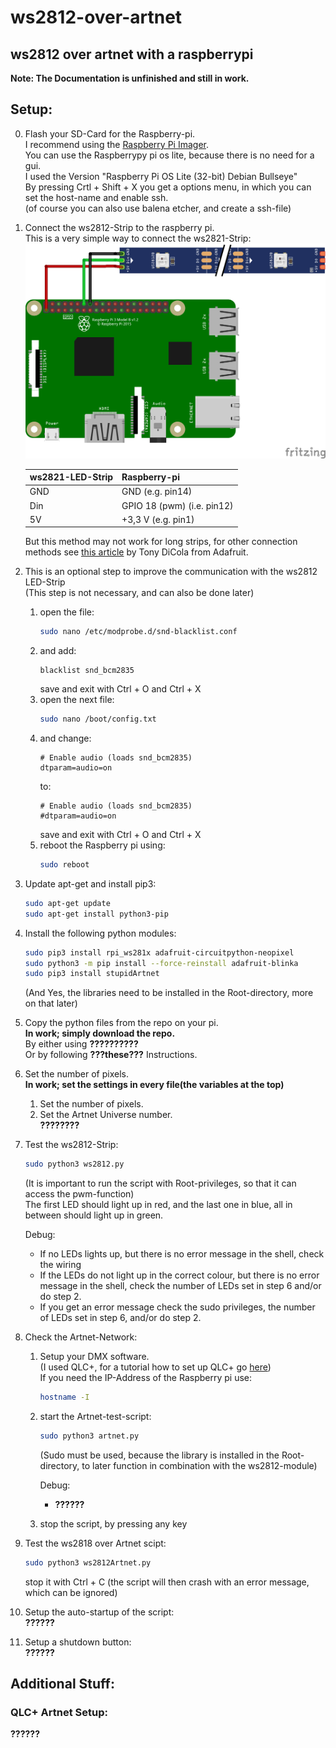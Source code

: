 # ws2812-over-artnet
## ws2812 over artnet with a raspberrypi

**Note: The Documentation is unfinished and still in work.**

## Setup:
0. Flash your SD-Card for the Raspberry-pi.  
	I recommend using the [Raspberry Pi Imager](https://www.raspberrypi.com/software/).  
	You can use the Raspberrypy pi os lite, because there is no need for a gui.  
	I used the Version "Raspberry Pi OS Lite (32-bit) Debian Bullseye"  
	By pressing Crtl + Shift + X you get a options menu, in which you can set the host-name and enable ssh.  
	(of course you can also use balena etcher, and create a ssh-file)
1. Connect the ws2812-Strip to the raspberry pi.  
	This is a very simple way to connect the ws2821-Strip:    
	![image](wiring_diagramm_bb.png)

	| ws2821-LED-Strip | Raspberry-pi               |
	|------------------|----------------------------|
	| GND              | GND (e.g. pin14)           |
	| Din              | GPIO 18 (pwm) (i.e. pin12) |
	| 5V               | +3,3 V (e.g. pin1)         |

	But this method may not work for long strips, for other connection methods see [this article](https://learn.adafruit.com/neopixels-on-raspberry-pi/raspberry-pi-wiring) by Tony DiCola from Adafruit.  
2. This is an optional step to improve the communication with the ws2812 LED-Strip  
	(This step is not necessary, and can also be done later)  
	1. open the file:  
		```bash
		sudo nano /etc/modprobe.d/snd-blacklist.conf
		```
	2. and add:  
		```
		blacklist snd_bcm2835
		```
		save and exit with Ctrl + O and Ctrl + X  
	3. open the next file:  
		```bash
		sudo nano /boot/config.txt
		```
	4. and change:  
		```
		# Enable audio (loads snd_bcm2835)
		dtparam=audio=on
		```
		to:  
		```
		# Enable audio (loads snd_bcm2835)
		#dtparam=audio=on
		```
		save and exit with Ctrl + O and Ctrl + X  
	5. reboot the Raspberry pi using:  
		```bash
		sudo reboot
		```
3. Update apt-get and install pip3:  
	```bash
	sudo apt-get update
	sudo apt-get install python3-pip
	```
4. Install the following python modules:  
	```bash
	sudo pip3 install rpi_ws281x adafruit-circuitpython-neopixel
	sudo python3 -m pip install --force-reinstall adafruit-blinka
	sudo pip3 install stupidArtnet
	```
	(And Yes, the libraries need to be installed in the Root-directory, more on that later)  

5. Copy the python files from the repo on your pi.  
	**In work; simply download the repo.**  
	By either using **??????????**  
	Or by following **???these???** Instructions.

6. Set the number of pixels.  
	**In work; set the settings in every file(the variables at the top)**  
	1. Set the number of pixels.  
	2. Set the Artnet Universe number.  
	**????????**  

7. Test the ws2812-Strip:
	```bash
	sudo python3 ws2812.py
	```
	(It is important to run the script with Root-privileges, so that it can access the pwm-function)  
	The first LED should light up in red, and the last one in blue, all in between should light up in green.  

	Debug:  
	- If no LEDs lights up, but there is no error message in the shell, check the wiring  
	- If the LEDs do not light up in the correct colour, but there is no error message in the shell, check the number of LEDs set in step 6 and/or do step 2.  
	- If you get an error message check the sudo privileges, the number of LEDs set in step 6, and/or do step 2.  

8. Check the Artnet-Network:
	1. Setup your DMX software.  
		(I used QLC+, for a tutorial how to set up QLC+ go [here](#qlc-artnet-setup))  
		If you need the IP-Address of the Raspberry pi use:
		```bash
		hostname -I
		```
	2. start the Artnet-test-script:
		```bash
		sudo python3 artnet.py
		```
		(Sudo must be used, because the library is installed in the Root-directory, to later function in combination with the ws2812-module)  

		Debug:  
		- **??????**  
	3. stop the script, by pressing any key  

9. Test the ws2818 over Artnet scipt:  
	```bash
	sudo python3 ws2812Artnet.py

	```
	stop it with Ctrl + C (the script will then crash with an error message, which can be ignored)  

10. Setup the auto-startup of the script:  
	**??????**  

11. Setup a shutdown button:  
	**??????**  


## Additional Stuff:
### QLC+ Artnet Setup:
**??????**
